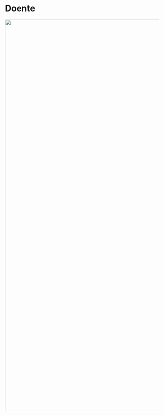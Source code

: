 # Doente
<img src= "https://live.staticflickr.com/65535/52686287157_f60de71f6d_n.jpg" height = "1280" width = "720" />
